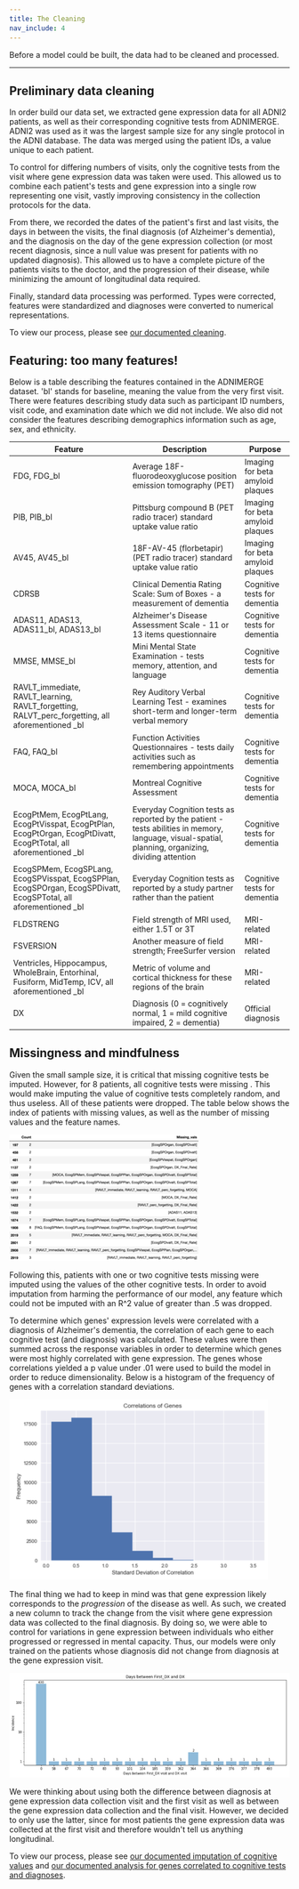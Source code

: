 ```yaml
---
title: The Cleaning
nav_include: 4
---
```


Before a model could be built, the data had to be cleaned and processed.

----------


Preliminary data cleaning
-------------

In order build our data set, we extracted gene expression data for all ADNI2 patients, as well as their corresponding cognitive tests from ADNIMERGE. ADNI2 was used as it was the largest sample size for any single protocol in the ADNI database. The data was merged using the patient IDs, a value unique to each patient. 

To control for differing numbers of visits, only the cognitive tests from the visit where gene expression data was taken were used. This allowed us to combine each patient's tests and gene expression into a single row representing one visit, vastly improving consistency in the collection protocols for the data.

From there, we recorded the dates of the patient's first and last visits, the days in between the visits, the final diagnosis (of Alzheimer's dementia), and the diagnosis on the day of the gene expression collection (or most recent diagnosis, since a null value was present for patients with no updated diagnosis). This allowed us to have a complete picture of the patients visits to the doctor, and the progression of their disease, while minimizing the amount of longitudinal data required.

Finally, standard data processing was performed. Types were corrected, features were standardized and diagnoses were converted to numerical representations.

To view our process, please see [our documented cleaning](Cleaning_notebook.md).

Featuring: too many features!
-------------
Below is a table describing the features contained in the ADNIMERGE dataset. 'bl' stands for baseline, meaning the value from the very first visit. There were features describing study data such as participant ID numbers, visit code, and examination date which we did not include. We also did not consider the features describing demographics information such as age, sex, and ethnicity.

| Feature                                  | Description                              | Purpose                          |
| ---------------------------------------- | ---------------------------------------- | -------------------------------- |
| FDG, FDG_bl                              | Average 18F-fluorodeoxyglucose position emission tomography (PET) | Imaging for beta amyloid plaques |
| PIB, PIB_bl                              | Pittsburg compound B (PET radio tracer) standard uptake value ratio | Imaging for beta amyloid plaques |
| AV45, AV45_bl                            | 18F-AV-45 (florbetapir) (PET radio tracer) standard uptake value ratio | Imaging for beta amyloid plaques |
| CDRSB                                    | Clinical Dementia Rating Scale: Sum of Boxes - a measurement of dementia | Cognitive tests for dementia     |
| ADAS11, ADAS13, ADAS11_bl, ADAS13_bl     | Alzheimer's Disease Assessment Scale - 11 or 13 items questionnaire | Cognitive tests for dementia     |
| MMSE, MMSE_bl                            | Mini Mental State Examination - tests memory, attention, and language | Cognitive tests for dementia     |
| RAVLT_immediate, RAVLT_learning, RAVLT_forgetting, RALVT_perc_forgetting, all aforementioned \_bl | Rey Auditory Verbal Learning Test - examines short-term and longer-term verbal memory | Cognitive tests for dementia     |
| FAQ, FAQ_bl                              | Function Activities Questionnaires - tests daily activities such as remembering appointments | Cognitive tests for dementia     |
| MOCA, MOCA_bl                            | Montreal Cognitive Assessment            | Cognitive tests for dementia     |
| EcogPtMem, EcogPtLang, EcogPtVisspat, EcogPtPlan, EcogPtOrgan, EcogPtDivatt, EcogPtTotal, all aforementioned \_bl | Everyday Cognition tests as reported by the patient - tests abilities in memory, language, visual-spatial, planning, organizing, dividing attention | Cognitive tests for dementia     |
| EcogSPMem, EcogSPLang, EcogSPVisspat, EcogSPPlan, EcogSPOrgan, EcogSPDivatt, EcogSPTotal, all aforementioned \_bl | Everyday Cognition tests as reported by a study partner rather than the patient | Cognitive tests for dementia     |
| FLDSTRENG                                | Field strength of MRI used, either 1.5T or 3T | MRI-related                      |
| FSVERSION                                | Another measure of field strength; FreeSurfer version | MRI-related                      |
| Ventricles, Hippocampus, WholeBrain, Entorhinal, Fusiform, MidTemp, ICV, all aforementioned \_bl | Metric of volume and cortical thickness for these regions of the brain | MRI-related                      |
| DX                                       | Diagnosis (0 = cognitively normal, 1 = mild cognitive impaired, 2 = dementia) | Official diagnosis               |


Missingness and mindfulness
-------------

Given the small sample size, it is critical that missing cognitive tests be imputed. However, for 8 patients, all cognitive tests were missing . This would make imputing the value of cognitive tests completely random, and thus useless. All of these patients were dropped. The table below shows the index of patients with missing values, as well as the number of missing values and the feature names. 

![corr_table](images/Cleaning_table_small.png)

Following this, patients with one or two cognitive tests missing were imputed using the values of the other cognitive tests. In order to avoid imputation from harming the performance of our model, any feature which could not be imputed with an R^2 value of greater than .5 was dropped. 

To determine which genes' expression levels were correlated with a diagnosis of Alzheimer's dementia, the correlation of each gene to each cognitive test (and diagnosis) was calculated. These values were then summed across the response variables in order to determine which genes were most highly correlated with gene expression. The genes whose correlations yielded a p value under .01 were used to build the model in order to reduce dimensionality. Below is a histogram of the frequency of genes with a correlation standard deviations.

![corr_hist](images/Cleaning_hist_small.png)

The final thing we had to keep in mind was that gene expression likely corresponds to the *progression* of the disease as well. As such, we created a new column to track the change from the visit where gene expression data was collected to the final diagnosis. By doing so, we were able to control for variations in gene expression between individuals who either progressed or regressed in mental capacity. Thus, our models were only trained on the patients whose diagnosis did not change from diagnosis at the gene expression visit.

![firstdx](images/firstdx_small.png)

We were thinking about using both the difference between diagnosis at gene expression data collection visit and the first visit as well as between the gene expression data collection and the final visit. However, we decided to only use the latter, since for most patients the gene expression data was collected at the first visit and therefore wouldn't tell us anything longitudinal.

To view our process, please see [our documented imputation of cognitive values](Imputation_notebook.md) and [our documented analysis for genes correlated to cognitive tests and diagnoses](Correlations_notebook.md).
